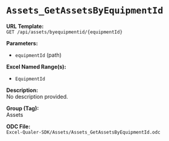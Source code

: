 # `Assets_GetAssetsByEquipmentId`

**URL Template:**  
`GET /api/assets/byequipmentid/{equipmentId}`

**Parameters:**  
- `equipmentId` (path)

**Excel Named Range(s):**  
- `EquipmentId`

**Description:**  
No description provided.

**Group (Tag):**  
Assets

**ODC File:**  
`Excel-Qualer-SDK/Assets/Assets_GetAssetsByEquipmentId.odc`
